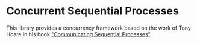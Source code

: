
Concurrent Sequential Processes
===============================

This library provides a concurrency framework based on the work of Tony Hoare
in his book ["Communicating Sequential Processes"](http://www.usingcsp.com/).
